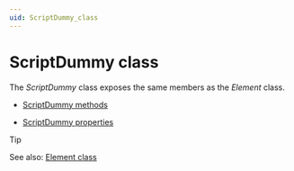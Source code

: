 ```yaml
---
uid: ScriptDummy_class
---
```


# ScriptDummy class

The *ScriptDummy* class exposes the same members as the *Element* class.

- [ScriptDummy methods](xref:ScriptDummy_methods)

- [ScriptDummy properties](xref:ScriptDummy_properties)

> [!TIP]
> See also:
> [Element class](xref:Element_class)
